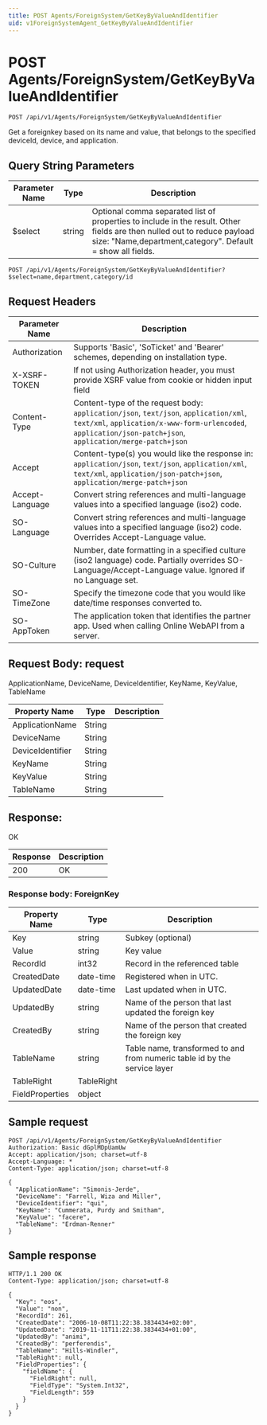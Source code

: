 ```yaml
---
title: POST Agents/ForeignSystem/GetKeyByValueAndIdentifier
uid: v1ForeignSystemAgent_GetKeyByValueAndIdentifier
---
```


# POST Agents/ForeignSystem/GetKeyByValueAndIdentifier

```http
POST /api/v1/Agents/ForeignSystem/GetKeyByValueAndIdentifier
```

Get a foreignkey based on its name and value, that belongs to the specified deviceId, device, and application.







## Query String Parameters

| Parameter Name | Type |  Description |
|----------------|------|--------------|
| $select | string |  Optional comma separated list of properties to include in the result. Other fields are then nulled out to reduce payload size: "Name,department,category". Default = show all fields. |

```http
POST /api/v1/Agents/ForeignSystem/GetKeyByValueAndIdentifier?$select=name,department,category/id
```


## Request Headers

| Parameter Name | Description |
|----------------|-------------|
| Authorization  | Supports 'Basic', 'SoTicket' and 'Bearer' schemes, depending on installation type. |
| X-XSRF-TOKEN   | If not using Authorization header, you must provide XSRF value from cookie or hidden input field |
| Content-Type | Content-type of the request body: `application/json`, `text/json`, `application/xml`, `text/xml`, `application/x-www-form-urlencoded`, `application/json-patch+json`, `application/merge-patch+json` |
| Accept         | Content-type(s) you would like the response in: `application/json`, `text/json`, `application/xml`, `text/xml`, `application/json-patch+json`, `application/merge-patch+json` |
| Accept-Language | Convert string references and multi-language values into a specified language (iso2) code. |
| SO-Language | Convert string references and multi-language values into a specified language (iso2) code. Overrides Accept-Language value. |
| SO-Culture | Number, date formatting in a specified culture (iso2 language) code. Partially overrides SO-Language/Accept-Language value. Ignored if no Language set. |
| SO-TimeZone | Specify the timezone code that you would like date/time responses converted to. |
| SO-AppToken | The application token that identifies the partner app. Used when calling Online WebAPI from a server. |

## Request Body: request 

ApplicationName, DeviceName, DeviceIdentifier, KeyName, KeyValue, TableName 

| Property Name | Type |  Description |
|----------------|------|--------------|
| ApplicationName | String |  |
| DeviceName | String |  |
| DeviceIdentifier | String |  |
| KeyName | String |  |
| KeyValue | String |  |
| TableName | String |  |

## Response:

OK

| Response | Description |
|----------------|-------------|
| 200 | OK |

### Response body: ForeignKey

| Property Name | Type |  Description |
|----------------|------|--------------|
| Key | string | Subkey (optional) |
| Value | string | Key value |
| RecordId | int32 | Record in the referenced table |
| CreatedDate | date-time | Registered when  in UTC. |
| UpdatedDate | date-time | Last updated when  in UTC. |
| UpdatedBy | string | Name of the person that last updated the foreign key |
| CreatedBy | string | Name of the person that created the foreign key |
| TableName | string | Table name, transformed to and from numeric table id by the service layer |
| TableRight | TableRight |  |
| FieldProperties | object |  |

## Sample request

```http!
POST /api/v1/Agents/ForeignSystem/GetKeyByValueAndIdentifier
Authorization: Basic dGplMDpUamUw
Accept: application/json; charset=utf-8
Accept-Language: *
Content-Type: application/json; charset=utf-8

{
  "ApplicationName": "Simonis-Jerde",
  "DeviceName": "Farrell, Wiza and Miller",
  "DeviceIdentifier": "qui",
  "KeyName": "Cummerata, Purdy and Smitham",
  "KeyValue": "facere",
  "TableName": "Erdman-Renner"
}
```

## Sample response

```http_
HTTP/1.1 200 OK
Content-Type: application/json; charset=utf-8

{
  "Key": "eos",
  "Value": "non",
  "RecordId": 261,
  "CreatedDate": "2006-10-08T11:22:38.3834434+02:00",
  "UpdatedDate": "2019-11-11T11:22:38.3834434+01:00",
  "UpdatedBy": "animi",
  "CreatedBy": "perferendis",
  "TableName": "Hills-Windler",
  "TableRight": null,
  "FieldProperties": {
    "fieldName": {
      "FieldRight": null,
      "FieldType": "System.Int32",
      "FieldLength": 559
    }
  }
}
```